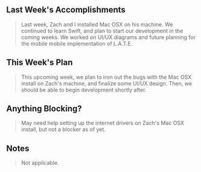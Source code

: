 ## Last Week's Accomplishments

> Last week, Zach and I installed Mac OSX on his machine. We continued to learn Swift, and plan to start 
> our development in the coming weeks. We worked on UI/UX diagrams and future planning for the mobile 
> mobile implementation of L.A.T.E.

## This Week's Plan

> This upcoming week, we plan to iron out the bugs with the Mac OSX install on Zach's machine, and finalize
> some UI/UX design. Then, we should be able to begin development shortly after.

## Anything Blocking?

> May need help setting up the internet drivers on Zach's Mac OSX install, but not a blocker as of yet.

## Notes

> Not applicable.

